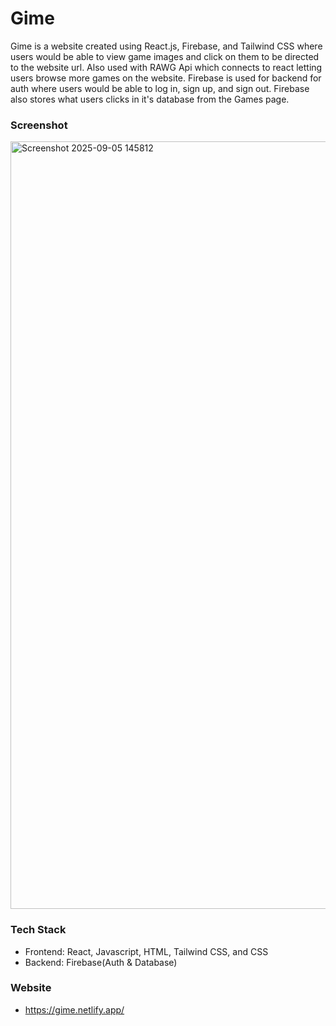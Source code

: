 # Gime


Gime is a website created using React.js, Firebase, and Tailwind CSS where users would be able to view game images and click on them to be directed to the website url. Also used with RAWG Api which connects to react letting users browse more games on the website. Firebase is used for backend for auth where users would be able to log in, sign up, and sign out. Firebase also stores what users clicks in it's database from the Games page.

### Screenshot

<img width="2558" height="1228" alt="Screenshot 2025-09-05 145812" src="https://github.com/user-attachments/assets/3fb75eaf-bcae-4ecb-a594-6b3e75af1598" />



### Tech Stack
* Frontend: React, Javascript, HTML, Tailwind CSS, and CSS
* Backend: Firebase(Auth & Database)

### Website
* https://gime.netlify.app/
